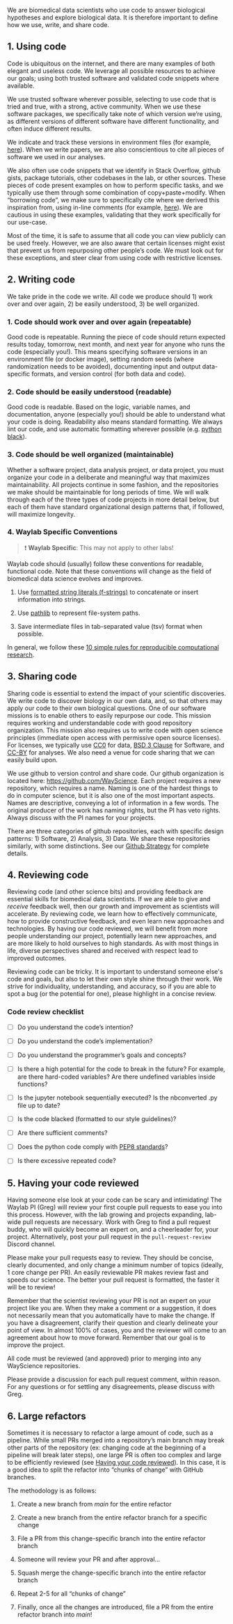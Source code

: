 We are biomedical data scientists who use code to answer biological hypotheses and explore biological data.
It is therefore important to define how we use, write, and share code. 

## 1. Using code

Code is ubiquitous on the internet, and there are many examples of both elegant and useless code.
We leverage all possible resources to achieve our goals; using both trusted software and validated code snippets where available.

We use trusted software wherever possible, selecting to use code that is tried and true, with a strong, active community.
When we use these software packages, we specifically take note of which version we’re using, as different versions of different software have different functionality, and often induce different results.

We indicate and track these versions in environment files (for example, [here](https://github.com/broadinstitute/cell-health/blob/master/environment.yml#L6)).
When we write papers, we are also conscientious to cite all pieces of software we used in our analyses.

We also often use code snippets that we identify in Stack Overflow, github gists, package tutorials, other codebases in the lab, or other sources.
These pieces of code present examples on how to perform specific tasks, and we typically use them through some combination of copy+paste+modify.
When “borrowing code”, we make sure to specifically cite where we derived this inspiration from, using in-line comments (for example, [here](https://github.com/cytomining/pycytominer/blob/master/pycytominer/operations/transform.py#L16)).
We are cautious in using these examples, validating that they work specifically for our use-case.

Most of the time, it is safe to assume that all code you can view publicly can be used freely.
However, we are also aware that certain licenses might exist that prevent us from repurposing other people’s code.
We must look out for these exceptions, and steer clear from using code with restrictive licenses.

## 2. Writing code

We take pride in the code we write.
All code we produce should 1) work over and over again, 2) be easily understood, 3) be well organized.

### 1. Code should work over and over again (repeatable)

Good code is repeatable.
Running the piece of code should return expected results today, tomorrow, next month, and next year for anyone who runs the code (especially you!).
This means specifying software versions in an environment file (or docker image), setting random seeds (where randomization needs to be avoided), documenting input and output data-specific formats, and version control (for both data and code).

### 2. Code should be easily understood (readable)

Good code is readable.
Based on the logic, variable names, and documentation, anyone (especially you!) should be able to understand what your code is doing.
Readability also means standard formatting.
We always lint our code, and use automatic formatting wherever possible (e.g. [python black](https://github.com/psf/black)). 

### 3. Code should be well organized (maintainable)

Whether a software project, data analysis project, or data project, you must organize your code in a deliberate and meaningful way that maximizes maintainability.
All projects continue in some fashion, and the repositories we make should be maintainable for long periods of time.
We will walk through each of the three types of code projects in more detail below, but each of them have standard organizational design patterns that, if followed, will maximize longevity.

### 4. Waylab Specific Conventions

> :exclamation: **Waylab Specific**: This may not apply to other labs!

Waylab code should (usually) follow these conventions for readable, functional code.
Note that these conventions will change as the field of biomedical data science evolves and improves.

1. Use [formatted string literals (f-strings)](https://docs.python.org/3/tutorial/inputoutput.html#tut-f-strings) to concatenate or insert information into strings.

2. Use [pathlib](https://docs.python.org/3/library/pathlib.html) to represent file-system paths.

3. Save intermediate files in tab-separated value (tsv) format when possible.

In general, we follow these [10 simple rules for reproducible computational research](https://doi.org/10.1371/journal.pcbi.1003285). 

## 3. Sharing code

Sharing code is essential to extend the impact of your scientific discoveries.
We write code to discover biology in our own data, and, so that others may apply our code to their own biological questions.
One of our software missions is to enable others to easily repurpose our code.
This mission requires working and understandable code with good repository organization.
This mission also requires us to write code with open science principles (immediate open access with permissive open source licenses).
For licenses, we typically use [CC0](https://creativecommons.org/share-your-work/public-domain/cc0/) for data, [BSD 3 Clause](https://opensource.org/licenses/BSD-3-Clause) for Software, and [CC-BY](https://creativecommons.org/licenses/by/4.0/) for analyses.
We also need a venue for code sharing that we can easily build upon.

We use github to version control and share code.
Our github organization is located here: <https://github.com/WayScience>.
Each project requires a new repository, which requires a name.
Naming is one of the hardest things to do in computer science, but it is also one of the most important aspects.
Names are descriptive, conveying a lot of information in a few words.
The original producer of the work has naming rights, but the PI has veto rights.
Always discuss with the PI names for your projects.

There are three categories of github repositories, each with specific design patterns: 1) Software, 2) Analysis, 3) Data.
We share these repositories similarly, with some distinctions.
See our [Github Strategy](https://docs.google.com/document/d/1biMvpUvOB1RJkGrwcIxRiILCbGlIWG21imnG1K7RsIY/edit?usp=sharing) for complete details.

## 4. Reviewing code

Reviewing code (and other science bits) and providing feedback are essential skills for biomedical data scientists.
If we are able to give and _receive_ feedback well, then our growth and improvement as scientists will accelerate.
By reviewing code, we learn how to effectively communicate, how to provide constructive feedback, and even learn new approaches and technologies.
By having our code reviewed, we will benefit from more people understanding our project, potentially learn new approaches, and are more likely to hold ourselves to high standards.
As with most things in life, diverse perspectives shared and received with respect lead to improved outcomes.

Reviewing code can be tricky.
It is important to understand someone else's code and goals, but also to let their own style shine through their work.
We strive for individuality, understanding, and accuracy, so if you are able to spot a bug (or the potential for one), please highlight in a concise review.


### Code review checklist

- [ ] Do you understand the code’s intention?

- [ ] Do you understand the code’s implementation?

- [ ] Do you understand the programmer’s goals and concepts?

- [ ] Is there a high potential for the code to break in the future? For example, are there hard-coded variables? Are there undefined variables inside functions?

- [ ] Is the jupyter notebook sequentially executed? Is the nbconverted .py file up to date?

- [ ] Is the code blacked (formatted to our style guidelines)?

- [ ] Are there sufficient comments?

- [ ] Does the python code comply with [PEP8 standards](https://peps.python.org/pep-0008/)?

- [ ] Is there excessive repeated code?

## 5. Having your code reviewed

Having someone else look at your code can be scary and intimidating!
The Waylab PI (Greg) will review your first couple pull requests to ease you into this process. However, with the lab growing and projects expanding, lab-wide pull requests are necessary.
Work with Greg to find a pull request buddy, who will quickly become an expert on, and a cheerleader for, your project.
Alternatively, post your pull request in the `pull-request-review` Discord channel. 

Please make your pull requests easy to review.
They should be concise, clearly documented, and only change a minimum number of topics (ideally, 1 core change per PR).
An easily reviewable PR makes review fast and speeds our science.
The better your pull request is formatted, the faster it will be to review!

Remember that the scientist reviewing your PR is not an expert on your project like you are.
When they make a comment or a suggestion, it does not necessarily mean that you automatically have to make the change.
If you have a disagreement, clarify their question and clearly delineate your point of view.
In almost 100% of cases, you and the reviewer will come to an agreement about how to move forward.
Remember that our goal is to improve the project.

All code must be reviewed (and approved) prior to merging into any WayScience repositories.

Please provide a discussion for each pull request comment, within reason.
For any questions or for settling any disagreements, please discuss with Greg.

## 6. Large refactors

Sometimes it is necessary to refactor a large amount of code, such as a pipeline.
While small PRs merged into a repository’s main branch may break other parts of the repository (ex: changing code at the beginning of a pipeline will break later steps), one large PR is often too complex and large to be efficiently reviewed (see [Having your code reviewed](#having-your-code-reviewed)).
In this case, it is a good idea to split the refactor into “chunks of change” with GitHub branches.

The methodology is as follows:

1. Create a new branch from _main_ for the entire refactor

2. Create a new branch from the entire refactor branch for a specific change

3. File a PR from this change-specific branch into the entire refactor branch

4. Someone will review your PR and after approval…

5. Squash merge the change-specific branch into the entire refactor branch

6. Repeat 2-5 for all “chunks of change”

7. Finally, once all the changes are introduced, file a PR from the entire refactor branch into _main_!
